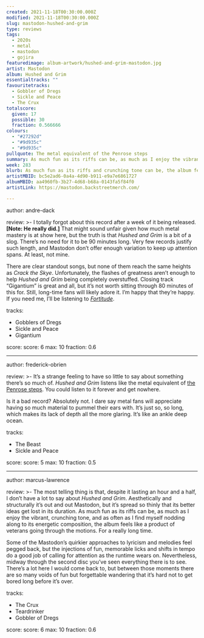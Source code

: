 ```yaml
---
created: 2021-11-18T00:30:00.000Z                            
modified: 2021-11-18T00:30:00.000Z                           
slug: mastodon-hushed-and-grim                                
type: reviews                                                
tags:                                                        
  - 2020s                                                    
  - metal
  - mastodon
  - gojira
featuredimage: album-artwork/hushed-and-grim-mastodon.jpg   
artist: Mastodon
album: Hushed and Grim
essentialtracks: ""
favouritetracks:                                            
  - Gobbler of Dregs
  - Sickle and Peace
  - The Crux
totalscore:                                                  
  given: 17                                                
  possible: 30
  fraction: 0.566666
colours:
  - "#27292d"
  - "#9d935c"
  - "#9d935c"
pullquote: The metal equivalent of the Penrose steps                                 
summary: As much fun as its riffs can be, as much as I enjoy the vibrant, crunching tone, and as often as I find myself nodding along to its energetic composition, the album feels like a product of veterans going through the motions. For a really long time.                                   
week: 283
blurb: As much fun as its riffs and crunching tone can be, the album feels like a product of veterans going through the motions. For a really long time.                                  
artistMBID: bc5e2ad6-0a4a-4d90-b911-e9a7e6861727
albumMBID: aa4960fb-3b27-4d68-b68a-0143fa5f84f0
artistLink: https://mastodon.backstreetmerch.com/

---
```


author: andre-dack

review: >-
  I totally forgot about this record after a week of it being released. **[Note: He really did.]** That might sound unfair given how much metal mastery is at show here, but the truth is that _Hushed and Grim_ is a bit of a slog. There’s no need for it to be 90 minutes long. Very few records justify such length, and Mastodon don’t offer enough variation to keep up attention spans. At least, not mine.

  There are clear standout songs, but none of them reach the same heights as _Crack the Skye_. Unfortunately, the flashes of greatness aren’t enough to help _Hushed and Grim_ being completely overstuffed. Closing track “Gigantium” is great and all, but it’s not worth sitting through 80 minutes of this for. Still, long-time fans will likely adore it. I’m happy that they’re happy. If you need me, I’ll be listening to [_Fortitude_](/reviews/gojira-fortitude/).

tracks:
  - Gobblers of Dregs
  - Sickle and Peace
  - Gigantium

score:
  score: 6
  max: 10
  fraction: 0.6

---

author: frederick-obrien

review: >-
  It’s a strange feeling to have so little to say about something there’s so much of. _Hushed and Grim_ listens like the metal equivalent of [the Penrose steps](https://en.wikipedia.org/wiki/Penrose_stairs). You could listen to it forever and get nowhere.

  Is it a bad record? Absolutely not. I dare say metal fans will appreciate having so much material to pummel their ears with. It’s just so, so long, which makes its lack of depth all the more glaring. It’s like an ankle deep ocean.

tracks:
  - The Beast
  - Sickle and Peace

score:
  score: 5
  max: 10
  fraction: 0.5

---

author: marcus-lawrence

review: >-
  The most telling thing is that, despite it lasting an hour and a half, I don’t have a lot to say about _Hushed and Grim_. Aesthetically and structurally it’s out and out Mastodon, but it’s spread so thinly that its better ideas get lost in its duration. As much fun as its riffs can be, as much as I enjoy the vibrant, crunching tone, and as often as I find myself nodding along to its energetic composition, the album feels like a product of veterans going through the motions. For a really long time.

  Some of the Mastodon’s quirkier approaches to lyricism and melodies feel pegged back, but the injections of fun, memorable licks and shifts in tempo do a good job of calling for attention as the runtime wears on. Nevertheless, midway through the second disc you’ve seen everything there is to see. There’s a lot here I would come back to, but between those moments there are so many voids of fun but forgettable wandering that it’s hard not to get bored long before it’s over.

tracks:
  - The Crux
  - Teardrinker
  - Gobbler of Dregs

score:
  score: 6
  max: 10
  fraction: 0.6